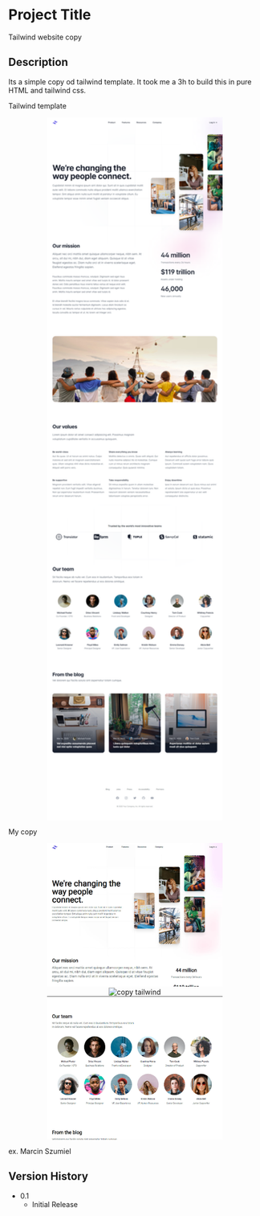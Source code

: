 # Project Title

Tailwind website copy

## Description

Its a simple copy od tailwind template. It took me a 3h to build this in pure HTML and tailwind css.

Tailwind template
<div align="center">
        <img align="center" width="350" src="/assets/avatar.png" alt="tailwind" />
</div>

My copy
<div align="center">
        <img align="center" width="350" src="/assets/screen.jpg" alt="copy tailwind" />
</div>
<div align="center">
        <img align="center" width="350" src="/assets/screen2.jpng" alt="copy tailwind" />
</div>
<div align="center">
        <img align="center" width="350" src="/assets/screen3.jpg" alt="copy tailwind" />
</div>

ex. Marcin Szumiel

## Version History
* 0.1
    * Initial Release
